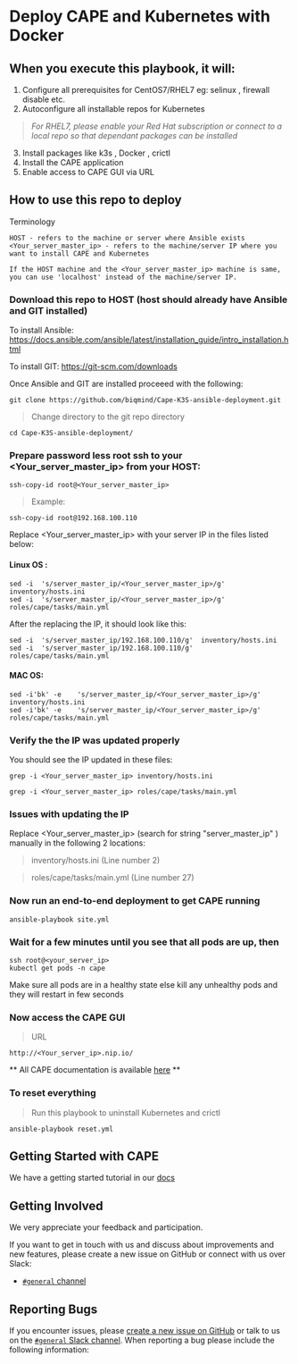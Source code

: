# Deploy CAPE and Kubernetes with Docker


## When you execute this playbook, it will:

1. Configure all prerequisites for CentOS7/RHEL7 eg: selinux , firewall disable etc.
2. Autoconfigure all installable repos for Kubernetes
> *For RHEL7, please enable your Red Hat subscription or connect to a local repo so that dependant packages can be installed*
3. Install packages like k3s , Docker , crictl
4. Install the CAPE application
5. Enable access to CAPE GUI via URL


## How to use this repo to deploy

Terminology
```
HOST - refers to the machine or server where Ansible exists
<Your_server_master_ip> - refers to the machine/server IP where you want to install CAPE and Kubernetes

If the HOST machine and the <Your_server_master_ip> machine is same, you can use 'localhost' instead of the machine/server IP.
```


### Download this repo to HOST (host should already have Ansible and GIT installed)

To install Ansible:  
https://docs.ansible.com/ansible/latest/installation_guide/intro_installation.html

To install GIT: 
https://git-scm.com/downloads

Once Ansible and GIT are installed proceeed with the following: 

```
git clone https://github.com/biqmind/Cape-K3S-ansible-deployment.git 
```

> Change directory to the git repo directory

```
cd Cape-K3S-ansible-deployment/
```


### Prepare password less root ssh to your <Your_server_master_ip> from your HOST:

```
ssh-copy-id root@<Your_server_master_ip>
```
> Example:
```
ssh-copy-id root@192.168.100.110 
```

Replace <Your_server_master_ip> with  your server IP in the files listed below:

#### Linux OS :

```
sed -i  's/server_master_ip/<Your_server_master_ip>/g'  inventory/hosts.ini
sed -i  's/server_master_ip/<Your_server_master_ip>/g'  roles/cape/tasks/main.yml
```

After the replacing the IP, it should look like this:

```
sed -i  's/server_master_ip/192.168.100.110/g'  inventory/hosts.ini 
sed -i  's/server_master_ip/192.168.100.110/g'  roles/cape/tasks/main.yml 
```

#### MAC OS:

```
sed -i'bk' -e    's/server_master_ip/<Your_server_master_ip>/g'  inventory/hosts.ini  
sed -i'bk' -e    's/server_master_ip/<Your_server_master_ip>/g' roles/cape/tasks/main.yml
```


### Verify the the IP was updated properly

You should see the IP updated in these files:
```
grep -i <Your_server_master_ip> inventory/hosts.ini  

grep -i <Your_server_master_ip> roles/cape/tasks/main.yml
```


### Issues with updating the IP

Replace <Your_server_master_ip> (search for string "server_master_ip" ) manually in the following 2 locations:

> inventory/hosts.ini  (Line number 2)

> roles/cape/tasks/main.yml (Line number 27)


### Now run an end-to-end deployment to get CAPE running

```
ansible-playbook site.yml
```


### Wait for a few minutes until you see that all pods are up, then

```
ssh root@<your_server_ip>
kubectl get pods -n cape
```
Make sure all pods are in a healthy state else kill any unhealthy pods and they will restart in few seconds


### Now access the CAPE GUI 

> URL
```
http://<Your_server_ip>.nip.io/
```
** All CAPE documentation is available [here](https://docs.cape.sh/docs/) **


### To reset everything 

> Run this playbook to uninstall Kubernetes and crictl
```
ansible-playbook reset.yml
```

## Getting Started with CAPE
We have a getting started tutorial in our  [docs](https://docs.cape.sh/docs/accessing_cape)

## Getting Involved

We very appreciate your feedback and participation.

If you want to get in touch with us and discuss about improvements and new
features, please create a new issue on GitHub or connect with us over Slack:

* [`#general` channel](https://capesh.slack.com)

## Reporting Bugs

If you encounter issues, please [create a new issue on GitHub](https://github.com/cape-sh/cape-k3s-ansible-deployment/issues/new) or talk to us
on the [`#general` Slack channel](https://capesh.slack.com). When reporting a bug please include the
following information:






